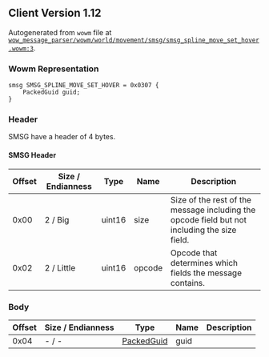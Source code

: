 ## Client Version 1.12

Autogenerated from `wowm` file at [`wow_message_parser/wowm/world/movement/smsg/smsg_spline_move_set_hover.wowm:3`](https://github.com/gtker/wow_messages/tree/main/wow_message_parser/wowm/world/movement/smsg/smsg_spline_move_set_hover.wowm#L3).

### Wowm Representation
```rust,ignore
smsg SMSG_SPLINE_MOVE_SET_HOVER = 0x0307 {
    PackedGuid guid;
}
```
### Header
SMSG have a header of 4 bytes.

#### SMSG Header
| Offset | Size / Endianness | Type   | Name   | Description |
| ------ | ----------------- | ------ | ------ | ----------- |
| 0x00   | 2 / Big           | uint16 | size   | Size of the rest of the message including the opcode field but not including the size field.|
| 0x02   | 2 / Little        | uint16 | opcode | Opcode that determines which fields the message contains.|
### Body
| Offset | Size / Endianness | Type | Name | Description |
| ------ | ----------------- | ---- | ---- | ----------- |
| 0x04 | - / - | [PackedGuid](../spec/packed-guid.md) | guid |  |
